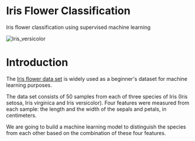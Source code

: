 # Iris Flower Classification

Iris flower classification using supervised machine learning

![Iris_versicolor](https://upload.wikimedia.org/wikipedia/commons/thumb/c/c9/Iris_versicolor_%285835374590%29.jpg/320px-Iris_versicolor_%285835374590%29.jpg)

# Introduction

The [Iris flower data set](https://en.wikipedia.org/wiki/Iris_flower_data_set) is widely used as a beginner's dataset for machine learning purposes.

The data set consists of 50 samples from each of three species of Iris (Iris setosa, Iris virginica and Iris versicolor). Four features were measured from each sample: the length and the width of the sepals and petals, in centimeters.

We are going to build a machine learning model to distinguish the species from each other based on the combination of these four features.
